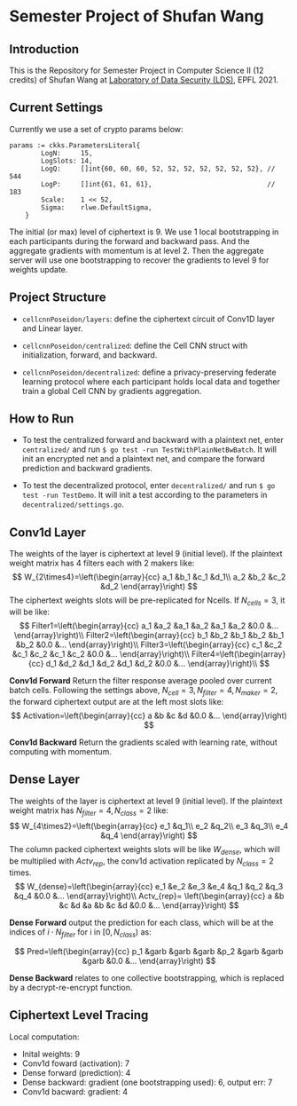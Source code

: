 # Semester Project of Shufan Wang

## Introduction

This is the Repository for Semester Project in Computer Science II (12 credits) of Shufan Wang at [Laboratory of Data Security (LDS)](https://lds.epfl.ch/), EPFL 2021.

## Current Settings

Currently we use a set of crypto params below:
```
params := ckks.ParametersLiteral{
		LogN:     15,
		LogSlots: 14,
		LogQ:     []int{60, 60, 60, 52, 52, 52, 52, 52, 52, 52}, // 544
		LogP:     []int{61, 61, 61},                             // 183
		Scale:    1 << 52,
		Sigma:    rlwe.DefaultSigma,
	}
```
The initial (or max) level of ciphertext is 9. We use 1 local bootstrapping in each participants during the forward and backward pass. And the aggregate gradients with momentum is at level 2. Then the aggregate server will use one bootstrapping to recover the gradients to level 9 for weights update.

## Project Structure

- `cellcnnPoseidon/layers`: define the ciphertext circuit of Conv1D layer and Linear layer.

- `cellcnnPoseidon/centralized`: define the Cell CNN struct with initialization, forward, and backward.

- `cellcnnPoseidon/decentralized`: define a privacy-preserving federate learning protocol where each participant holds local data and together train a global Cell CNN by gradients aggregation.

## How to Run

- To test the centralized forward and backward with a plaintext net, enter `centralized/` and run `$ go test -run TestWithPlainNetBwBatch`. It will init an encrypted net and a plaintext net, and compare the forward prediction and backward gradients.

- To test the decentralized protocol, enter `decentralized/` and run `$ go test -run TestDemo`. It will init a test according to the parameters in `decentralized/settings.go`.

## Conv1d Layer

The weights of the layer is ciphertext at level 9 (initial level).
If the plaintext weight matrix has 4 filters each with 2 makers like:
$$
W_{2\times4}=\left(\begin{array}{cc} 
a_1 &b_1 &c_1 &d_1\\
a_2 &b_2 &c_2 &d_2
\end{array}\right)
$$ 
The ciphertext weights slots will be pre-replicated for Ncells. If $N_{cells}=3$, it will be like:
$$
Filter1=\left(\begin{array}{cc} 
a_1 &a_2 &a_1 &a_2 &a_1 &a_2 &0.0 &...
\end{array}\right)\\
Filter2=\left(\begin{array}{cc} 
b_1 &b_2 &b_1 &b_2 &b_1 &b_2 &0.0 &...
\end{array}\right)\\
Filter3=\left(\begin{array}{cc} 
c_1 &c_2 &c_1 &c_2 &c_1 &c_2 &0.0 &...
\end{array}\right)\\
Filter4=\left(\begin{array}{cc} 
d_1 &d_2 &d_1 &d_2 &d_1 &d_2 &0.0 &...
\end{array}\right)\\
$$

**Conv1d Forward** Return the filter response average pooled over current batch cells. Following the settings above, $N_{cell}=3, N_{filter}=4, N_{maker}=2$, the forward ciphertext output are at the left most slots like:
$$
Activation=\left(\begin{array}{cc} 
a &b &c &d &0.0 &...
\end{array}\right)
$$

**Conv1d Backward** Return the gradients scaled with learning rate, without computing with momentum.


## Dense Layer

The weights of the layer is ciphertext at level 9 (initial level).
If the plaintext weight matrix has $N_{filter}=4, N_{class}=2$ like:
$$
W_{4\times2}=\left(\begin{array}{cc} 
e_1 &q_1\\
e_2 &q_2\\
e_3 &q_3\\
e_4 &q_4
\end{array}\right)
$$ 
The column packed ciphertext weights slots will be like $W_{dense}$, which will be multiplied with $Actv_{rep}$, the conv1d activation replicated by $N_{class}=2$ times.
$$
W_{dense}=\left(\begin{array}{cc} 
e_1 &e_2 &e_3 &e_4 &q_1 &q_2 &q_3 &q_4 &0.0 &...
\end{array}\right)\\
Actv_{rep}= \left(\begin{array}{cc} 
a &b &c &d &a &b &c &d &0.0 &...
\end{array}\right)
$$

**Dense Forward** output the prediction for each class, which will be at the indices of $i\cdot N_{filter}$ for i in $[0, N_{class})$ as:

$$
Pred=\left(\begin{array}{cc} 
p_1 &garb &garb &garb &p_2 &garb &garb &garb &0.0 &...
\end{array}\right)
$$

**Dense Backward** relates to one collective bootstrapping, which is replaced by a decrypt-re-encrypt function.


## Ciphertext Level Tracing

Local computation:
- Inital weights: 9
- Conv1d foward (activation): 7
- Dense forward (prediction): 4
- Dense backward: gradient (one bootstrapping used): 6, output err: 7
- Conv1d bacward: gradient: 4



  
